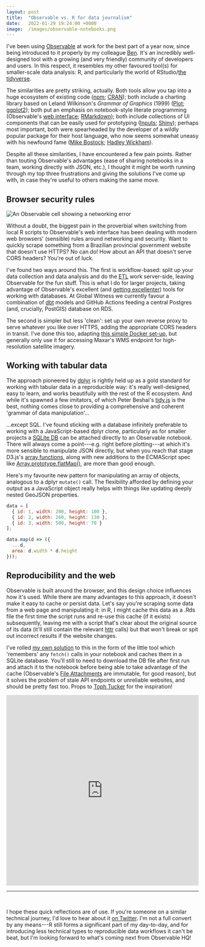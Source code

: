 ```yaml
---
layout: post
title:  "Observable vs. R for data journalism"
date:   2022-01-29 19:24:00 +0000
image:  /images/observable-notebooks.png
---
```


I've been using [Observable](https://observablehq.com/) at work for the best part of a year now, since being introduced to it properly by my colleague [Ben](https://twitter.com/BenAyre). It's an incredibly well-designed tool with a growing (and very friendly) community of developers and users. In this respect, it resembles my other favoured tool(s) for smaller-scale data analysis: R, and particularly the world of RStudio/[the tidyverse](https://www.tidyverse.org/).

The similarities are pretty striking, actually. Both tools allow you tap into a huge ecosystem of existing code ([npm](https://www.npmjs.com/); [CRAN](https://cran.r-project.org/)); both include a charting library based on Leland Wilkinson's *Grammar of Graphics* (1999) ([Plot](https://observablehq.com/@observablehq/plot); [ggplot2](https://ggplot2.tidyverse.org/)); both put an emphasis on notebook-style literate programming (Observable's [web interface](https://observablehq.com/@observablehq/how-observable-runs); [RMarkdown](https://rmarkdown.rstudio.com/)); both include collections of UI components that can be easily used for prototyping ([Inputs](https://observablehq.com/@observablehq/inputs); [Shiny](https://shiny.rstudio.com/)); perhaps most important, both were spearheaded by the developer of a wildly popular package for their host language, who now seems somewhat uneasy with his newfound fame ([Mike Bostock](https://twitter.com/mbostock); [Hadley Wickham](https://twitter.com/hadleywickham/)).

Despite all these similarities, I have encountered a few pain points. Rather than touting Observable's advantages (ease of sharing notebooks in a team, working directly with JSON, etc.), I thought it might be worth running through my top three frustrations and giving the solutions I've come up with, in case they're useful to others making the same move.

## Browser security rules

![An Observable cell showing a networking error]({{site.baseurl}}/images/http-error.png)

Without a doubt, the biggest pain in the proverbial when switching from local R scripts to Observable's web interface has been dealing with modern web browsers' (sensible) rules around networking and security. Want to quickly scrape something from a Brazilian provincial government website that doesn't use HTTPS? No can do! How about an API that doesn't serve CORS headers? You're out of luck.

I've found two ways around this. The first is workflow-based: split up your data collection and data analysis and do the [ETL](https://en.wikipedia.org/wiki/Extract,_transform,_load) work server-side, leaving Observable for the fun stuff. This is what I do for larger projects, taking advantage of Observable's excellent (and [getting excellenter](https://observablehq.com/@observablehq/sql-cells)) tools for working with databases. At Global Witness we currently favour a combination of [dbt](https://docs.getdbt.com/) models and GitHub Actions feeding a central Postgres (and, crucially, PostGIS) database on RDS.

The second is simpler but less 'clean': set up your own reverse proxy to serve whatever you like over HTTPS, adding the appropriate CORS headers in transit. I've done this too, adapting [this simple Docker set-up](https://github.com/maximillianfx/docker-nginx-cors), but generally only use it for accessing Maxar's WMS endpoint for high-resolution satellite imagery.

## Working with tabular data

The approach pioneered by [dplyr](https://dplyr.tidyverse.org/) is rightly held up as a gold standard for working with tabular data in a reproducible way: it's really well-designed, easy to learn, and works beautifully with the rest of the R ecosystem. And while it's spawned a few imitators, of which Peter Beshai's [tidy.js](https://observablehq.com/@pbeshai/tidy-js-intro-demo) is the best, nothing comes close to providing a comprehensive and coherent 'grammar of data manipulation'...

...except SQL. I've found sticking with a database infinitely preferable to working with a JavaScript-based dplyr clone, particularly as for smaller projects a [SQLite DB](https://observablehq.com/@observablehq/sqlite) can be attached directly to an Observable notebook. There will always come a point---e.g. right before plotting---at which it's more sensible to manipulate JSON directly, but when you reach that stage D3.js's [array functions](https://github.com/d3/d3-array), along with new additions to the ECMAScript spec like [Array.prototype.flatMap()](https://developer.mozilla.org/en-US/docs/Web/JavaScript/Reference/Global_Objects/Array/flatMap), are more than good enough.

Here's my favourite new pattern for manipulating an array of objects, analogous to a dplyr `mutate()` call. The flexibility afforded by defining your output as a JavaScript object really helps with things like updating deeply nested GeoJSON properties. 

```js
data = [
  { id: 1, width: 200, height: 100 },
  { id: 2, width: 260, height: 130 },
  { id: 3, width: 500, height: 70 }
];

data.map(d => ({
  ...d,
  area: d.width * d.height
}));
```

## Reproducibility and the web

Observable is built around the browser, and this design choice influences how it's used. While there are many advantages to this approach, it doesn't make it easy to cache or persist data. Let's say you're scraping some data from a web page and manipulating it: in R, I might cache this data as a .Rds file the first time the script runs and re-use this cache (if it exists) subsequently, leaving me with a script that's clear about the original source of its data (it'll still contain the relevant [httr](https://cran.r-project.org/web/packages/httr/index.html) calls) but that won't break or spit out incorrect results if the website changes.

I've rolled [my own solution](https://observablehq.com/@ltrgoddard/sqlite-http-cache) to this in the form of the little tool which 'remembers' any `fetch()` calls in your notebook and caches them in a SQLite database. You'll still to need to download the DB file after first run and attach it to the notebook before being able to take advantage of the cache (Observable's [File Attachments](https://observablehq.com/@observablehq/file-attachments) are immutable, for good reason), but it solves the problem of stale API endpoints or unreliable websites, and should be pretty fast too. Props to [Toph Tucker](https://twitter.com/tophtucker) for the inspiration! 

<iframe width="100%" height="500" frameborder="0" src="https://observablehq.com/embed/@ltrgoddard/sqlite-http-cache?cell=*"></iframe>
<br>
<hr>
<br>

I hope these quick reflections are of use. If you're someone on a similar technical journey, I'd love to hear about it [on Twitter](https://www.twitter.com/ltrgoddard). I'm not a full convert by any means---R still forms a significant part of my day-to-day, and for introducing less technical types to reproducible data workflows it can't be beat, but I'm looking forward to what's coming next from Observable HQ!
